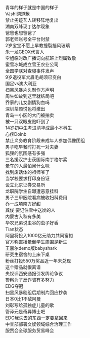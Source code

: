 青年的样子就是中国的样子  
VJshi网道歉  
禁止劣迹艺人转移阵地复出  
湖南双峰现丁达尔现象  
爸爸也想爸爸了  
郭老师账号全平台封禁  
2岁宝宝不愿上早教撞裂挡风玻璃  
朱一龙GEOX代言人  
空姐临时改广播词向航班上烈属致敬  
蜜雪冰城成立雪王农业公司  
全国学联对查寝事件发声  
9岁退役军犬眉毛胡须已变白  
国足vs澳大利亚  
扫黑风暴片头制作方声明  
周生如故到这里就结局吧  
乔家的儿女剧情狗血吗  
深圳茶颜悦色将撤出  
青岛一小区的大门被拍卖  
被一只双眼皮贴吓到了  
14岁初中生考进清华成最小本科生  
心疼Doinb  
禁止义务教育阶段未成年人参加偶像团组  
男子吃早餐时打死一对夫妻  
狐狸的氛围感有多强  
三名援汉护士获国际南丁格尔奖  
晕车的人最怕闻什么味  
找到废话体的祖师爷了  
当学校要求打印身份证  
设立北京证券交易所  
龙职院学生自曝遭恶意挂科  
男子三甲医院看病被收妇科费用  
乔一成项南方好甜  
龚俊 要记住雪中送炭的人  
内蒙古入秋有多美  
华农兄弟说虫谷的虫子好香  
Tian状态  
阿里将投入1000亿元助力共同富裕  
官方称直播晕倒学生周围是新生  
王嘉尔demo版babyshark  
研究生宿舍的上床下桌  
粉丝打投550万奖品近一年未兑现  
这个赠品就很离谱  
央视评西安通报引发舆论争议  
警察为了反诈骗有多努力  
EDG夺冠  
扫黑风暴剧组后期制片回应抄袭  
日本0比1不敌阿曼  
刘彰写给孤独症儿童的歌  
管泽元是奇异博士吧  
EDG我失去的东西一定要拿回来  
中宣部部署文娱领域综合治理工作  
服贸会全球服务贸易峰会  
